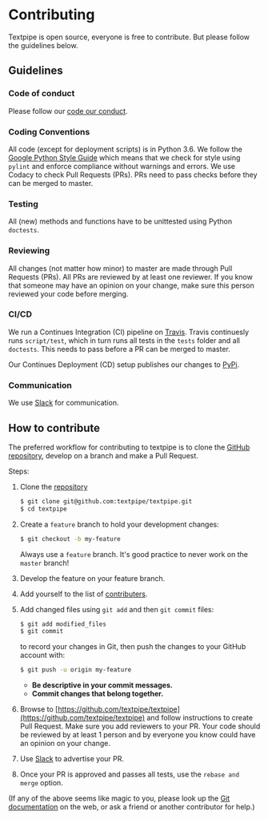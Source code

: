 # Contributing
Textpipe is open source, everyone is free to contribute. 
But please follow the guidelines below.

## Guidelines
### Code of conduct
Please follow our [code our conduct](CODE_OF_CONDUCT.md).

### Coding Conventions
All code (except for deployment scripts) is in Python 3.6.
We follow the [Google Python Style Guide](https://github.com/google/styleguide/blob/gh-pages/pyguide.md) which means that we check for style using `pylint` and enforce compliance without warnings and errors.
We use Codacy to check Pull Requests (PRs). PRs need to pass checks before they can be merged to master.

### Testing
All (new) methods and functions have to be unittested using Python `doctests`.

### Reviewing
All changes (not matter how minor) to master are made through Pull Requests (PRs). 
All PRs are reviewed by at least one reviewer. 
If you know that someone may have an opinion on your change, make sure this person reviewed your code before merging.

### CI/CD
We run a Continues Integration (CI) pipeline on [Travis](Travis). Travis continuesly runs `script/test`, which in turn runs all tests in the `tests` folder and all `doctests`.
This needs to pass before a PR can be merged to master.

Our Continues Deployment (CD) setup publishes our changes to [PyPi](https://pypi.org/project/textpipe/).

### Communication
We use [Slack](https://textpipe.slack.com/signup) for communication. 

## How to contribute

The preferred workflow for contributing to textpipe is to clone the
[GitHub repository](https://github.com/textpipe/textpipe), develop on a branch and make a Pull Request. 

Steps:

1. Clone the [repository](https://github.com/textpipe/textpipe)
   ```bash
   $ git clone git@github.com:textpipe/textpipe.git
   $ cd textpipe
   ```

2. Create a ``feature`` branch to hold your development changes:

   ```bash
   $ git checkout -b my-feature
   ```

   Always use a ``feature`` branch. It's good practice to never work on the ``master`` branch!

3. Develop the feature on your feature branch. 

4. Add yourself to the list of [contributers](CONTRIBUTERS.md).

5. Add changed files using ``git add`` and then ``git commit`` files:

   ```bash
   $ git add modified_files
   $ git commit
   ```

   to record your changes in Git, then push the changes to your GitHub account with:

   ```bash
   $ git push -u origin my-feature
   ```

   * **Be descriptive in your commit messages.**
   * **Commit changes that belong together.**


6. Browse to [https://github.com/textpipe/textpipe](https://github.com/textpipe/textpipe) and follow instructions to create Pull Request. 
   Make sure you add reviewers to your PR. Your code should be reviewed by at least 1 person and by everyone you know could have an opinion on your change.
   
7. Use [Slack](https://textpipe.slack.com/signup) to advertise your PR.
 
8. Once your PR is approved and passes all tests, use the `rebase and merge` option.
   


(If any of the above seems like magic to you, please look up the
[Git documentation](https://git-scm.com/documentation) on the web, or ask a friend or another contributor for help.)
